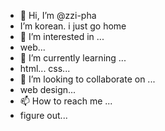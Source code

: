 - 👋 Hi, I’m @zzi-pha
- I’m korean. i just go home
- 👀 I’m interested in ...
- web...
- 🌱 I’m currently learning ...
- html... css...
- 💞️ I’m looking to collaborate on ...
- web design...
- 📫 How to reach me ...
- figure out...

<!---
zzi-pha/zzi-pha is a ✨ special ✨ repository because its `README.md` (this file) appears on your GitHub profile.
You can click the Preview link to take a look at your changes.
--->
